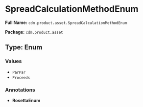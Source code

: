 # SpreadCalculationMethodEnum

**Full Name:** `cdm.product.asset.SpreadCalculationMethodEnum`

**Package:** `cdm.product.asset`

## Type: Enum

### Values

- `ParPar`
- `Proceeds`
### Annotations

- **RosettaEnum**

